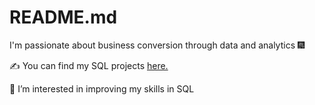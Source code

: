 # README.md
I'm passionate about business conversion through data and analytics 🎆

✍ You can find my SQL projects <a href=“http://github.com/wechikathach/Movie-Project.com”>here.</a>

👀 I’m interested in improving my skills in  SQL
